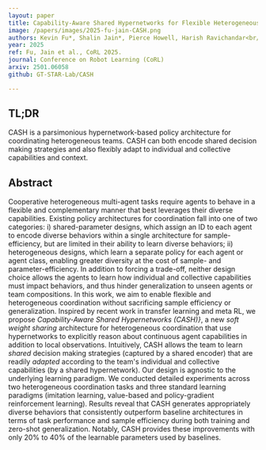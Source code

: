 ```yaml
---
layout: paper
title: Capability-Aware Shared Hypernetworks for Flexible Heterogeneous Multi-Robot Coordination
image: /papers/images/2025-fu-jain-CASH.png
authors: Kevin Fu*, Shalin Jain*, Pierce Howell, Harish Ravichandar<br/>(* equal contribution)
year: 2025
ref: Fu, Jain et al., CoRL 2025.
journal: Conference on Robot Learning (CoRL)
arxiv: 2501.06058
github: GT-STAR-Lab/CASH

---
```


## TL;DR

CASH is a parsimonious hypernetwork-based policy architecture for coordinating heterogeneous teams. CASH can both encode shared decision making strategies and also flexibly adapt to individual and collective capabilities and context.

## Abstract

Cooperative heterogeneous multi-agent tasks require agents to behave in a flexible and complementary manner that best leverages their diverse capabilities. Existing policy architectures for coordination fall into one of two categories: i) shared-parameter designs, which assign an ID to each agent to encode diverse behaviors within a single architecture for sample-efficiency, but are limited in their ability to learn diverse behaviors; ii) heterogeneous designs, which learn a separate policy for each agent or agent class, enabling greater diversity at the cost of sample- and parameter-efficiency. In addition to forcing a trade-off, neither design choice allows the agents to learn how individual and collective capabilities must impact behaviors, and thus hinder generalization to unseen agents or team compositions. In this work, we aim to enable flexible and heterogeneous coordination without sacrificing sample efficiency or generalization. Inspired by recent work in transfer learning and meta RL, we propose _Capability-Aware Shared Hypernetworks (CASH)}_, a new _soft weight sharing_ architecture for heterogeneous coordination that use hypernetworks to explicitly reason about continuous agent capabilities in addition to local observations. Intuitively, CASH allows the team to learn _shared_ decision making strategies (captured by a shared encoder) that are readily _adapted_ according to the team's individual and collective capabilities (by a shared hypernetwork). Our design is agnostic to the underlying learning paradigm. We conducted detailed experiments across two heterogeneous coordination tasks and three standard learning paradigms (imitation learning, value-based and policy-gradient reinforcement learning). Results reveal that CASH generates appropriately diverse behaviors that consistently outperform baseline architectures in terms of task performance and sample efficiency during both training and zero-shot generalization. Notably, CASH provides these improvements with only 20% to 40% of the learnable parameters used by baselines.